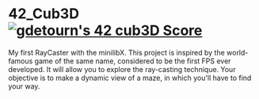 # 42_Cub3D [![gdetourn's 42 cub3D Score](https://badge42.coday.fr/api/v2/clvc6erwr2003401p4pxhxpfsu/project/3604267)](https://github.com/Coday-meric/badge42)
My first RayCaster with the minilibX.
This project is inspired by the world-famous game of the same name, considered to be the first FPS ever developed. It will allow you to explore the ray-casting technique. Your objective is to make a dynamic view of a maze, in which you'll have to find your way.
